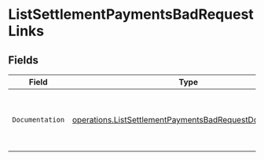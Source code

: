 # ListSettlementPaymentsBadRequestLinks


## Fields

| Field                                                                                                                                | Type                                                                                                                                 | Required                                                                                                                             | Description                                                                                                                          |
| ------------------------------------------------------------------------------------------------------------------------------------ | ------------------------------------------------------------------------------------------------------------------------------------ | ------------------------------------------------------------------------------------------------------------------------------------ | ------------------------------------------------------------------------------------------------------------------------------------ |
| `Documentation`                                                                                                                      | [operations.ListSettlementPaymentsBadRequestDocumentation](../../models/operations/listsettlementpaymentsbadrequestdocumentation.md) | :heavy_check_mark:                                                                                                                   | The URL to the generic Mollie API error handling guide.                                                                              |